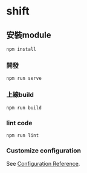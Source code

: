 # shift

## 安裝module
```
npm install
```

### 開發
```
npm run serve
```

### 上線build
```
npm run build
```

### lint code
```
npm run lint
```

### Customize configuration
See [Configuration Reference](https://cli.vuejs.org/config/).
